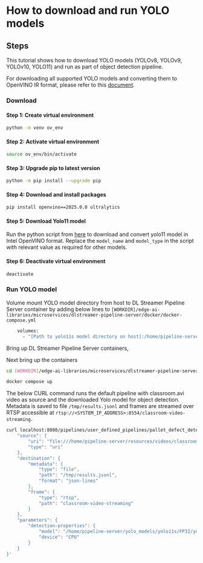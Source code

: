 # How to download and run YOLO models

## Steps

This tutorial shows how to download YOLO models (YOLOv8, YOLOv9, YOLOv10, YOLO11) and run as part of object detection pipeline.

For downloading all supported YOLO models and converting them to OpenVINO IR format, please refer to this [document](../../../../libraries/dl-streamer/docs/source/dev_guide/yolo_models.md).

### Download
#### Step 1: Create virtual environment
```sh
python -m venv ov_env
```

#### Step 2: Activate virtual environment
```sh
source ov_env/bin/activate
```

#### Step 3: Upgrade pip to latest version
```sh
python -m pip install --upgrade pip
```

#### Step 4: Download and install packages
```sh
pip install openvino==2025.0.0 ultralytics
```

#### Step 5: Download Yolo11 model
Run the python script from [here](../../../../libraries/dl-streamer/docs/source/dev_guide/yolo_models.md) to download and convert yolo11 model in Intel OpenVINO format. Replace the `model_name` and `model_type` in the script with relevant value as required for other models.

#### Step 6: Deactivate virtual environment
```sh
deactivate
```

### Run YOLO model

Volume mount YOLO model directory from host to DL Streamer Pipeline Server container by adding below lines to `[WORKDIR]/edge-ai-libraries/microservices/dlstreamer-pipeline-server/docker/docker-compose.yml`

```sh
    volumes:
      - "[Path to yolo11s model directory on host]:/home/pipeline-server/yolo_models/yolo11s"
```

Bring up DL Streamer Pipeline Server containers,

Next bring up the containers
```sh
cd [WORKDIR]/edge-ai-libraries/microservices/dlstreamer-pipeline-server/docker
```

```sh
docker compose up
```

The below CURL command runs the default pipeline with classroom.avi video as source and the downloaded Yolo model for object detection. Metadata is saved to file `/tmp/results.jsonl` and frames are streamed over RTSP accessible at `rtsp://<SYSTEM_IP_ADDRESS>:8554/classroom-video-streaming`.

```sh
curl localhost:8080/pipelines/user_defined_pipelines/pallet_defect_detection -X POST -H 'Content-Type: application/json' -d '{
    "source": {
        "uri": "file:///home/pipeline-server/resources/videos/classroom.avi",
        "type": "uri"
    },
    "destination": {
        "metadata": {
            "type": "file",
            "path": "/tmp/results.jsonl",
            "format": "json-lines"
        },
        "frame": {
            "type": "rtsp",
            "path": "classroom-video-streaming"
        }
    },
    "parameters": {
        "detection-properties": {
            "model": "/home/pipeline-server/yolo_models/yolo11s/FP32/yolo11s.xml",
            "device": "CPU"
        }
    }
}'
```